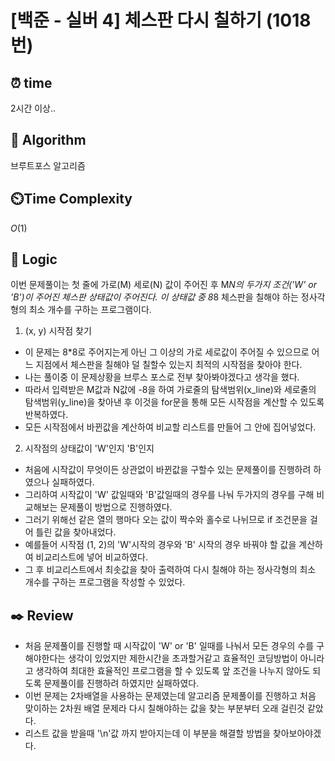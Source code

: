 # [백준 - 실버 4] 체스판 다시 칠하기 (1018번)

## ⏰  **time**

2시간 이상..

## :pushpin: **Algorithm**

브루트포스 알고리즘

## ⏲️**Time Complexity**

$O(1)$

## :round_pushpin: **Logic**
이번 문제풀이는 첫 줄에 가로(M) 세로(N) 값이 주어진 후 M*N의 두가지 조건('W' or 'B')이 주어진 체스판 상태값이 주어진다.
이 상태값 중 8*8 체스판을 칠해야 하는 정사각형의 최소 개수를 구하는 프로그램이다.

1. (x, y) 시작점 찾기
- 이 문제는 8*8로 주어지는게 아닌 그 이상의 가로 세로값이 주어질 수 있으므로 어느 지점에서 체스판을 칠해야 덜 칠할수 있는지 최적의 시작점을 찾아야 한다.
- 나는 풀이중 이 문제상황을 브루스 포스로 전부 찾아봐야겠다고 생각을 했다.
- 따라서 입력받은 M값과 N값에 -8을 하여 가로줄의 탐색범위(x_line)와 세로줄의 탐색범위(y_line)을 찾아낸 후 이것을 for문을 통해 모든 시작점을 계산할 수 있도록 반복하였다.
- 모든 시작점에서 바뀐값을 계산하여 비교할 리스트를 만들어 그 안에 집어넣었다.

2. 시작점의 상태값이 'W'인지 'B'인지 
- 처음에 시작값이 무엇이든 상관없이 바뀐값을 구할수 있는 문제풀이를 진행하려 하였으나 실패하였다.
- 그리하여 시작값이 'W' 값일때와 'B'값일때의 경우를 나눠 두가지의 경우를 구해 비교해보는 문제풀이 방법으로 진행하였다.
- 그러기 위해선 같은 열의 행마다 오는 값이 짝수와 홀수로 나뉘므로 if 조건문을 걸어 틀린 값을 찾아내었다.
- 예를들어 시작점 (1, 2)의 'W'시작의 경우와 'B' 시작의 경우 바꿔야 할 값을 계산하여 비교리스트에 넣어 비교하였다.
- 그 후 비교리스트에서 최솟값을 찾아 출력하여 다시 칠해야 하는 정사각형의 최소 개수를 구하는 프로그램을 작성할 수 있었다.

## :black_nib: **Review**

- 처음 문제풀이를 진행할 때 시작값이 'W' or 'B' 일때를 나눠서 모든 경우의 수를 구해야한다는 생각이 있었지만 제한시간을 초과할거같고 효율적인 코딩방법이 아니라고 생각하여 최대한 효율적인 프로그램을 할 수 있도록 앞 조건을 나누지 않아도 되도록 문제풀이를 진행하려 하였지만 실패하였다.
- 이번 문제는 2차배열을 사용하는 문제였는데 알고리즘 문제풀이를 진행하고 처음 맞이하는 2차원 배열 문제라 다시 칠해야하는 값을 찾는 부분부터 오래 걸린것 같았다.
- 리스트 값을 받을때 '\n'값 까지 받아지는데 이 부분을 해결할 방법을 찾아보아야겠다.